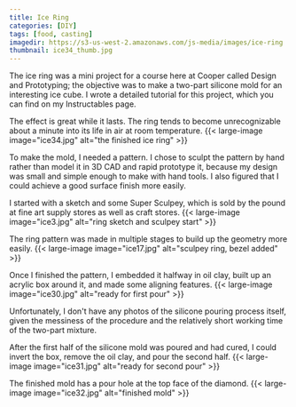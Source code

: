 ```yaml
---
title: Ice Ring
categories: [DIY]
tags: [food, casting]
imagedir: https://s3-us-west-2.amazonaws.com/js-media/images/ice-ring
thumbnail: ice34_thumb.jpg
---
```


The ice ring was a mini project for a course here at Cooper called Design and Prototyping; the objective was to make a two-part silicone mold for an interesting ice cube. I wrote a detailed tutorial for this project, which you can find on my Instructables page.

The effect is great while it lasts. The ring tends to become unrecognizable about a minute into its life in air at room temperature.
{{< large-image image="ice34.jpg" alt="the finished ice ring" >}}

To make the mold, I needed a pattern. I chose to sculpt the pattern by hand rather than model it in 3D CAD and rapid prototype it, because my design was small and simple enough to make with hand tools. I also figured that I could achieve a good surface finish more easily.

I started with a sketch and some Super Sculpey, which is sold by the pound at fine art supply stores as well as craft stores.
{{< large-image image="ice3.jpg" alt="ring sketch and sculpey start" >}}

The ring pattern was made in multiple stages to build up the geometry more easily.
{{< large-image image="ice17.jpg" alt="sculpey ring, bezel added" >}}

Once I finished the pattern, I embedded it halfway in oil clay, built up an acrylic box around it, and made some aligning features.
{{< large-image image="ice30.jpg" alt="ready for first pour" >}}

Unfortunately, I don't have any photos of the silicone pouring process itself, given the messiness of the procedure and the relatively short working time of the two-part mixture.

After the first half of the silicone mold was poured and had cured, I could invert the box, remove the oil clay, and pour the second half.
{{< large-image image="ice31.jpg" alt="ready for second pour" >}}

The finished mold has a pour hole at the top face of the diamond.
{{< large-image image="ice32.jpg" alt="finished mold" >}}
